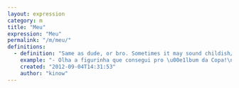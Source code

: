 ```yaml
---
layout: expression
category: m
title: "Meu"
expression: "Meu"
permalink: "/m/meu/"
definitions:
  - definition: "Same as dude, or bro. Sometimes it may sound childish/teenager-ish, or even girlish, so use with care."
    example: "- Olha a figurinha que consegui pro \u00e1lbum da Copa!\n- Meu! Como assim? O Ra\u00ed?! Troca comigo?"
    created: "2012-09-04T14:31:53"
    author: "kinow"
---
```

